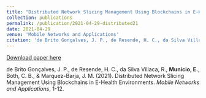 ```yaml
---
title: "Distributed Network Slicing Management Using Blockchains in E-Health Environments"
collection: publications
permalink: /publication/2021-04-29-distributed21
date: 2021-04-29
venue: 'Mobile Networks and Applications'
citation: 'de Brito Gonçalves, J. P., de Resende, H. C., da Silva Villaca, R., <b>Municio, E.</b>, Both, C. B., & Marquez-Barja, J. M. (2021). Distributed Network Slicing Management Using Blockchains in E-Health Environments. <i>Mobile Networks and Applications</i>, 1-12.'
---
```


[Download paper here](https://link.springer.com/article/10.1007/s11036-021-01745-1)

de Brito Gonçalves, J. P., de Resende, H. C., da Silva Villaca, R., <b>Municio, E.</b>, Both, C. B., & Marquez-Barja, J. M. (2021). Distributed Network Slicing Management Using Blockchains in E-Health Environments. <i>Mobile Networks and Applications</i>, 1-12.
